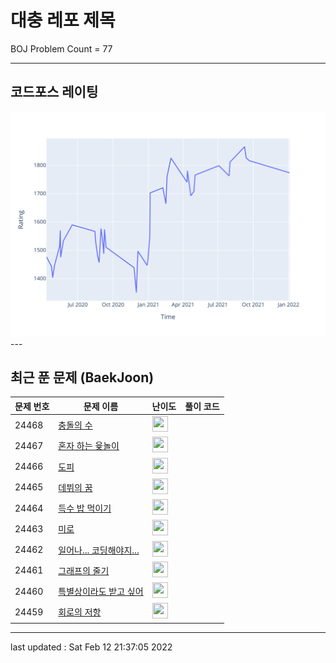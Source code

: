 # 대충 레포 제목

BOJ Problem Count = 77

---

## 코드포스 레이팅
[![Rating Graph](./cfStats.svg)](https://github.com/ingyu1008/Algorithm-Problem-Solving/blob/master/cfStats.html)---

## 최근 푼 문제 (BaekJoon)
| 문제 번호 | 문제 이름 | 난이도 | 풀이 코드 |
| --- | --- | --- | --- |
| 24468 | [충돌의 수](https://www.acmicpc.net/problem/24468) | <img height="25px" width="25px=" src="https://static.solved.ac/tier_small/7.svg"/> |  |
| 24467 | [혼자 하는 윷놀이](https://www.acmicpc.net/problem/24467) | <img height="25px" width="25px=" src="https://static.solved.ac/tier_small/10.svg"/> |  |
| 24466 | [도피](https://www.acmicpc.net/problem/24466) | <img height="25px" width="25px=" src="https://static.solved.ac/tier_small/15.svg"/> |  |
| 24465 | [데뷔의 꿈](https://www.acmicpc.net/problem/24465) | <img height="25px" width="25px=" src="https://static.solved.ac/tier_small/6.svg"/> |  |
| 24464 | [득수 밥 먹이기](https://www.acmicpc.net/problem/24464) | <img height="25px" width="25px=" src="https://static.solved.ac/tier_small/11.svg"/> |  |
| 24463 | [미로](https://www.acmicpc.net/problem/24463) | <img height="25px" width="25px=" src="https://static.solved.ac/tier_small/10.svg"/> |  |
| 24462 | [일어나... 코딩해야지...](https://www.acmicpc.net/problem/24462) | <img height="25px" width="25px=" src="https://static.solved.ac/tier_small/11.svg"/> |  |
| 24461 | [그래프의 줄기](https://www.acmicpc.net/problem/24461) | <img height="25px" width="25px=" src="https://static.solved.ac/tier_small/12.svg"/> |  |
| 24460 | [특별상이라도 받고 싶어](https://www.acmicpc.net/problem/24460) | <img height="25px" width="25px=" src="https://static.solved.ac/tier_small/7.svg"/> |  |
| 24459 | [회로의 저항](https://www.acmicpc.net/problem/24459) | <img height="25px" width="25px=" src="https://static.solved.ac/tier_small/15.svg"/> |  |


---

last updated : Sat Feb 12 21:37:05 2022

